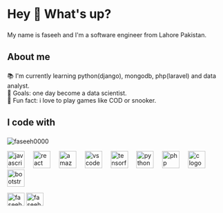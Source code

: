 <h1 align="left">Hey 👋 What's up?</h1>

###

<p align="left">My name is faseeh and I'm a software engineer from Lahore Pakistan.</p>

###

<h2 align="left">About me</h2>

###

<p align="left">📚 I'm currently learning python(django), mongodb, php(laravel) and data analyst.<br>🎯 Goals: one day become a data scientist.<br>🎲 Fun fact: i love to play games like COD or snooker.</p>

###

<h2 align="left">I code with</h2>

###

<div align="left">
  <p align="left"> <img src="https://komarev.com/ghpvc/?username=faseeh0000&label=Profile%20views&color=0e75b6&style=flat" alt="faseeh0000" /> </p>
  <img src="https://cdn.jsdelivr.net/gh/devicons/devicon/icons/javascript/javascript-original.svg" height="40" alt="javascript logo"  />
  <img width="12" />
  <img src="https://cdn.jsdelivr.net/gh/devicons/devicon/icons/react/react-original.svg" height="40" alt="react logo"  />
  <img width="12" />
  <img src="https://cdn.jsdelivr.net/gh/devicons/devicon/icons/amazonwebservices/amazonwebservices-line-wordmark.svg" height="40" alt="amazonwebservices logo"  />
  <img width="12" />
  <img src="https://cdn.jsdelivr.net/gh/devicons/devicon/icons/vscode/vscode-original.svg" height="40" alt="vscode logo"  />
  <img width="12" />
  <img src="https://cdn.jsdelivr.net/gh/devicons/devicon/icons/tensorflow/tensorflow-original.svg" height="40" alt="tensorflow logo"  />
  <img width="12" />
  <img src="https://cdn.jsdelivr.net/gh/devicons/devicon/icons/python/python-original.svg" height="40" alt="python logo"  />
  <img width="12" />
  <img src="https://cdn.jsdelivr.net/gh/devicons/devicon/icons/php/php-original.svg" height="40" alt="php logo"  />
  <img width="12" />
  <img src="https://cdn.jsdelivr.net/gh/devicons/devicon/icons/c/c-original.svg" height="40" alt="c logo"  />
  <img width="12" />
  <img src="https://cdn.jsdelivr.net/gh/devicons/devicon/icons/bootstrap/bootstrap-original.svg" height="40" alt="bootstrap logo"  />
</div>
<p align="left">
<a href="https://fb.com/faseeh ur rehman" target="blank"><img align="center" src="https://raw.githubusercontent.com/rahuldkjain/github-profile-readme-generator/master/src/images/icons/Social/facebook.svg" alt="faseeh ur rehman" height="30" width="40" /></a>
<a href="https://instagram.com/faseeh004" target="blank"><img align="center" src="https://raw.githubusercontent.com/rahuldkjain/github-profile-readme-generator/master/src/images/icons/Social/instagram.svg" alt="faseeh004" height="30" width="40" /></a>
</p>

###
